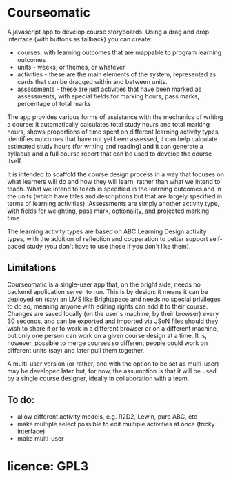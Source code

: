 # Courseomatic
 A javascript app to develop course storyboards. Using a drag and drop interface (with buttons as fallback) you can create:
 - courses, with learning outcomes that are mappable to program learning outcomes
 - units - weeks, or themes, or whatever
 - activities - these are the main elements of the system, represented as cards that can be dragged within and between units.
 - assessments - these are just activities that have been marked as assessments, with special fields for marking hours, pass marks, percentage of total marks

The app provides various forms of assistance with the mechanics of writing a course: it automatically calculates total study hours and total marking hours, shows proportions of time spent on different learning activity types, identifies outcomes that have not yet been assessed, it can help calculate estimated study hours (for writing and reading) and it can generate a syllabus and a full course report that can be used to develop the course itself.
 
It is intended to scaffold the course design process in a way that focuses on what learners will do and how they will learn, rather than what we intend to teach. What we intend to teach is specified in the learning outcomes and in the units (which have titles and descriptions but that are largely specified in terms of learning activities). Assessments are simply another activity type, with fields for weighting, pass mark, optionality, and projected marking time.

 The learning activity types are based on ABC Learning Design activity types, with the addition of reflection and cooperation to better support self-paced study (you don't have to use those if you don't like them).

## Limitations

Courseomatic is a single-user app that, on the bright side, needs no backend application server to run. This is by design: it means it can be deployed on (say) an LMS like Brightspace and needs no special privileges to do so, meaning anyone with editing rights can add it to their course. Changes are saved locally (on the user's machine, by their browser) every 30 seconds, and can be exported and imported via JSoN files should they wish to share it or to work in a different browser or on a different machine, but only one person can work on a given course design at a time. It is, however, possible to merge courses so different people could work on different units (say) and later pull them together.

A multi-user version (or rather, one with the option to be set as multi-user) may be developed later but, for now, the assumption is that it will be used by a single course designer, ideally in collaboration with a team.

 
 ## To do:
- allow different activity models, e.g. R2D2, Lewin, pure ABC, etc
- make multiple select possible to edit multiple activities at once (tricky interface)
- make multi-user
# licence: GPL3
